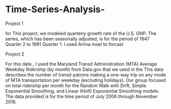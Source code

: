 # Time-Series-Analysis-
Project 1 

for This project, we modeled quarterly growth rate of the U.S. GNP. The series, which has been seasonally adjusted, is for the period of 1947 Quarter 2 to 1991 Quarter 1. I used Arima moel to forcast 

Project 2

For this data , I used the Maryland Transit Administration (MTA) Average Weekday Ridership (by month) from Data.gov that we used in the  This data describes the number of transit patrons making a one-way trip on any mode of MTA transportation per weekday (excluding holidays). Our group focused on total ridership per month for the Random Walk with Drift, Simple Exponential Smoothing, and Linear (Holt) Exponential Smoothing models. The data provided is for the time period of July 2006 through November 2016.
